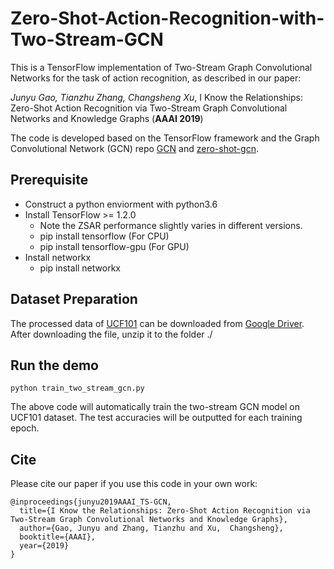 # Zero-Shot-Action-Recognition-with-Two-Stream-GCN

This is a TensorFlow implementation of Two-Stream Graph Convolutional Networks for the task of action recognition, as described in our paper:

*Junyu Gao, Tianzhu Zhang, Changsheng Xu*, I Know the Relationships: Zero-Shot Action Recognition via Two-Stream Graph Convolutional Networks and Knowledge Graphs (**AAAI 2019**)

The code is developed based on the TensorFlow framework and the Graph Convolutional Network (GCN) repo [GCN](https://github.com/tkipf/gcn) and [zero-shot-gcn](https://github.com/JudyYe/zero-shot-gcn).


## Prerequisite

- Construct a python enviorment with python3.6 
- Install TensorFlow >= 1.2.0
	- Note the ZSAR performance slightly varies in different versions.
	- pip install tensorflow (For CPU)
	- pip install tensorflow-gpu (For GPU)
- Install networkx 
	- pip install networkx


## Dataset Preparation

The processed data of [UCF101](http://crcv.ucf.edu/data/UCF101.php) can be downloaded from [Google Driver](https://drive.google.com/open?id=1-ICJ-ruQzIIXx2Rh1GXEX7wkse809OM5).
After downloading the file, unzip it to the folder ./


## Run the demo

```
python train_two_stream_gcn.py
```

The above code will automatically train the two-stream GCN model on UCF101 dataset. The test accuracies will be outputted for each training epoch.

## Cite

Please cite our paper if you use this code in your own work:

```
@inproceedings{junyu2019AAAI_TS-GCN,
  title={I Know the Relationships: Zero-Shot Action Recognition via Two-Stream Graph Convolutional Networks and Knowledge Graphs},
  author={Gao, Junyu and Zhang, Tianzhu and Xu,  Changsheng},
  booktitle={AAAI},
  year={2019}
}
```
